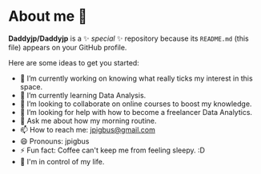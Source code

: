 # About me 👋


**Daddyjp/Daddyjp** is a ✨ _special_ ✨ repository because its `README.md` (this file) appears on your GitHub profile.

Here are some ideas to get you started:

- 🔭 I’m currently working on knowing what really ticks my interest in this space.
- 🌱 I’m currently learning Data Analysis.
- 👯 I’m looking to collaborate on online courses to boost my knowledge.
- 🤔 I’m looking for help with how to become a freelancer Data Analytics.
- 💬 Ask me about how my morning routine.
- 📫 How to reach me: jpigbus@gmail.com
- 😄 Pronouns: jpigbus
- ⚡ Fun fact: Coffee can't keep me from feeling sleepy. :D
- 💯 I'm in control of my life.

